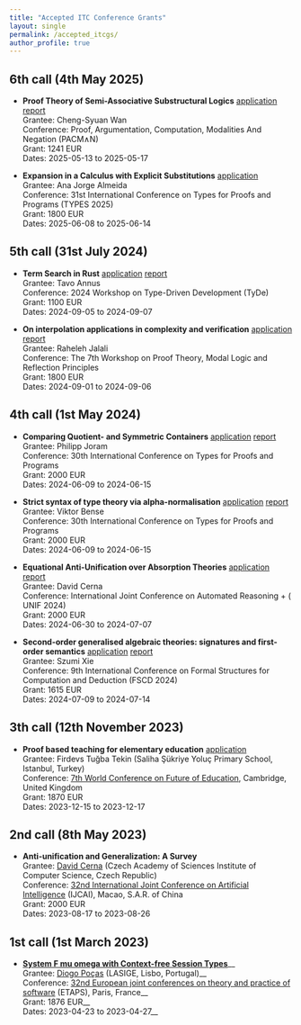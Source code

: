 ```yaml
---
title: "Accepted ITC Conference Grants"
layout: single
permalink: /accepted_itcgs/
author_profile: true
---
```


<!--
* **Title**__
  Grantee: __
  Conference: __
  Grant: 0 EUR__
  Dates: 2023-03-01 to 2023-04-01__
-->
## 6th call (4th May 2025)

* **Proof Theory of Semi-Associative Substructural Logics** [application](/_pages/stsm/wan-app.pdf) [report](/_pages/stsm/wan-rep.pdf)  
  Grantee: Cheng-Syuan Wan  
  Conference:  Proof, Argumentation, Computation, Modalities And Negation (PACM∧N)  
  Grant: 1241 EUR  
  Dates: 2025-05-13 to 2025-05-17  

* **Expansion in a Calculus with Explicit Substitutions** [application](/_pages/stsm/almeida-app.pdf)  
  Grantee: Ana Jorge Almeida  
  Conference: 31st International Conference on Types for Proofs and Programs (TYPES 2025)  
  Grant: 1800 EUR  
  Dates: 2025-06-08 to 2025-06-14  

## 5th call (31st July 2024)

* **Term Search in Rust**  [application](/_pages/stsm/annus-app.pdf) [report](/_pages/stsm/annus-rep.pdf)    
  Grantee: Tavo Annus   
  Conference: 2024 Workshop on Type-Driven Development (TyDe)  
  Grant: 1100 EUR  
  Dates: 2024-09-05 to 2024-09-07

* **On interpolation applications in complexity and verification**  [application](/_pages/stsm/jalali-app.pdf) [report](/_pages/stsm/jalali-rep.pdf)   
  Grantee: Raheleh Jalali  
  Conference: The 7th Workshop on Proof Theory, Modal Logic and Reflection Principles   
  Grant: 1800 EUR  
  Dates: 2024-09-01 to 2024-09-06

## 4th call (1st May 2024)

* **Comparing Quotient- and Symmetric Containers** [application](/_pages/stsm/joram-TYPES-app.pdf) [report](/_pages/stsm/joram-rep.pdf)       
  Grantee: Philipp Joram   
  Conference: 30th International Conference on Types for Proofs and Programs  
  Grant: 2000 EUR  
  Dates: 2024-06-09 to 2024-06-15

* **Strict syntax of type theory via alpha-normalisation** [application](/_pages/stsm/bense-TYPES-app.pdf) [report](/_pages/stsm/bense-rep.pdf)      
  Grantee: Viktor Bense  
  Conference: 30th International Conference on Types for Proofs and Programs    
  Grant: 2000 EUR  
  Dates: 2024-06-09 to 2024-06-15

* **Equational Anti-Unification over Absorption Theories** [application](/_pages/stsm/cerna-IJCAR-app.pdf)  [report](/_pages/stsm/cerna-IJCAR-rep.pdf)       
  Grantee: David Cerna   
  Conference: International Joint Conference on Automated Reasoning + ( UNIF 2024)   
  Grant: 2000 EUR  
  Dates: 2024-06-30 to 2024-07-07

* **Second-order generalised algebraic theories: signatures and first-order semantics** [application](/_pages/stsm/xie-FSCD-app.pdf) [report](/_pages/stsm/xie-FSCD-rep.pdf)     
  Grantee: Szumi Xie   
  Conference: 9th International Conference on Formal Structures for Computation and Deduction (FSCD 2024)    
  Grant: 1615 EUR   
  Dates: 2024-07-09 to 2024-07-14

## 3th call (12th November 2023)

* **Proof based teaching for elementary education** [application](/_pages/stsm/tekin-app.pdf)   
  Grantee: Firdevs Tuğba Tekin (Saliha Şükriye Yoluç Primary School, Istanbul, Turkey)     
  Conference: [7th World Conference on Future of Education](https://www.wcfeducation.org/), Cambridge, United Kingdom    
  Grant: 1870 EUR     
  Dates: 2023-12-15 to 2023-12-17


## 2nd call (8th May 2023)

* **Anti-unification and Generalization: A Survey**  
  Grantee: [David Cerna](https://www.cs.cas.cz/dcerna) (Czech Academy of Sciences Institute of Computer Science, Czech Republic)  
  Conference: [32nd International Joint Conference on Artificial Intelligence](https://ijcai-23.org) (IJCAI), Macao, S.A.R. of China  
  Grant: 2000 EUR  
  Dates: 2023-08-17 to 2023-08-26  


## 1st call (1st March 2023)

* **[System F mu omega with Context-free Session Types](https://arxiv.org/abs/2301.08659)**__   
  Grantee: [Diogo Poças](https://diogopocas1991.gitlab.io) (LASIGE, Lisbo, Portugal)__  
  Conference: [32nd European joint conferences on theory and practice of software](https://etaps.org/2023/) (ETAPS), Paris, France__  
  Grant: 1876 EUR__    
  Dates: 2023-04-23 to 2023-04-27__
